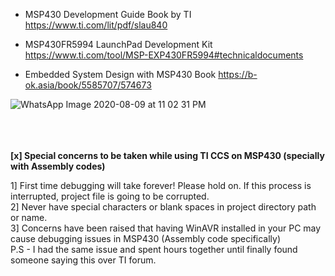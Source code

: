 * MSP430 Development Guide Book by TI https://www.ti.com/lit/pdf/slau840

* MSP430FR5994 LaunchPad Development Kit https://www.ti.com/tool/MSP-EXP430FR5994#technicaldocuments

* Embedded System Design with MSP430 Book https://b-ok.asia/book/5585707/574673


![WhatsApp Image 2020-08-09 at 11 02 31 PM](https://user-images.githubusercontent.com/52508011/89738288-fb0a6980-da94-11ea-9eb1-ff7e91ebd2d7.jpeg)

\
\
\
<b>[x] Special concerns to be taken while using TI CCS on MSP430 (specially with Assembly codes)</b>

1] First time debugging will take forever! Please hold on. If this process is interrupted, project file is going to be corrupted.\
2] Never have special characters or blank spaces in project directory path or name.\
3] Concerns have been raised that having WinAVR installed in your PC may cause debugging issues in MSP430 (Assembly code specifically)\
P.S - I had the same issue and spent hours together until finally found someone saying this over TI forum.
